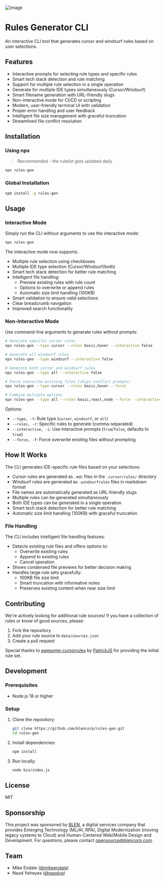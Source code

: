 ![image](https://github.com/user-attachments/assets/944cd04d-c17a-4092-b3ec-d2192c3299a9)

# Rules Generator CLI

An interactive CLI tool that generates cursor and windsurf rules based on user selections. 

## Features

- Interactive prompts for selecting rule types and specific rules
- Smart tech stack detection and rule matching
- Support for multiple rule selection in a single operation
- Generate for multiple IDE types simultaneously (Cursor/Windsurf)
- Smart filename generation with URL-friendly slugs
- Non-interactive mode for CI/CD or scripting
- Modern, user-friendly terminal UI with validation
- Proper error handling and user feedback
- Intelligent file size management with graceful truncation
- Streamlined file conflict resolution

## Installation

### Using npx
> Recommended - the rulelist gets updated daily

```bash
npx rules-gen
```

### Global Installation

```bash
npm install -g rules-gen
```

## Usage

### Interactive Mode

Simply run the CLI without arguments to use the interactive mode:

```bash
npx rules-gen
```

The interactive mode now supports:
- Multiple rule selection using checkboxes
- Multiple IDE type selection (Cursor/Windsurf/both)
- Smart tech stack detection for better rule matching
- Intelligent file handling:
  * Preview existing rules with rule count
  * Options to overwrite or append rules
  * Automatic size limit handling (100KB)
- Smart validation to ensure valid selections
- Clear breadcrumb navigation
- Improved search functionality

### Non-Interactive Mode

Use command-line arguments to generate rules without prompts:

```bash
# Generate specific cursor rules
npx rules-gen --type cursor --rules basic,hover --interactive false

# Generate all windsurf rules
npx rules-gen --type windsurf --interactive false

# Generate both cursor and windsurf rules
npx rules-gen --type all --interactive false

# Force overwrite existing files (skips conflict prompts)
npx rules-gen --type cursor --rules basic,hover --force

# Combine multiple options
npx rules-gen --type all --rules basic,react,node --force --interactive false
```

Options:
- `--type, -t`: Rule type (`cursor`, `windsurf`, or `all`)
- `--rules, -r`: Specific rules to generate (comma-separated)
- `--interactive, -i`: Use interactive prompts (`true`/`false`, defaults to `true`)
- `--force, -f`: Force overwrite existing files without prompting

## How It Works

The CLI generates IDE-specific rule files based on your selections:

- Cursor rules are generated as `.mdc` files in the `.cursor/rules/` directory
- Windsurf rules are generated as `.windsurfrules` files in markdown format
- File names are automatically generated as URL-friendly slugs
- Multiple rules can be generated simultaneously
- Both IDE types can be generated in a single operation
- Smart tech stack detection for better rule matching
- Automatic size limit handling (100KB) with graceful truncation

### File Handling

The CLI includes intelligent file handling features:

- Detects existing rule files and offers options to:
  * Overwrite existing rules
  * Append to existing rules
  * Cancel operation
- Shows condensed file previews for better decision making
- Handles large rule sets gracefully:
  * 100KB file size limit
  * Smart truncation with informative notes
  * Preserves existing content when near size limit

## Contributing

We're actively looking for additional rule sources! If you have a collection of rules or know of good sources, please:

1. Fork the repository
2. Add your rule source to `data/sources.json`
3. Create a pull request

Special thanks to [awesome-cursorrules](https://github.com/PatrickJS/awesome-cursorrules) by [PatrickJS](https://github.com/PatrickJS) for providing the initial rule set.

## Development

### Prerequisites

- Node.js 18 or higher

### Setup

1. Clone the repository:
   ```bash
   git clone https://github.com/blencorp/rules-gen.git
   cd rules-gen
   ```

2. Install dependencies:
   ```bash
   npm install
   ```

3. Run locally:
   ```bash
   node bin/index.js
   ```

## License

MIT

## Sponsorship

This project was sponsored by [BLEN](https://www.blencorp.com), a digital services company that provides Emerging Technology (ML/AI, RPA), Digital Modernization (moving legacy systems to Cloud) and Human-Centered Web/Mobile Design and Development. For questions, please contact [opensource@blencorp.com](mailto:opensource@blencorp.com).

## Team

- Mike Endale ([@mikeendale](https://x.com/mikeendale))
- Naod Yeheyes ([@naodya](https://x.com/naodya))
